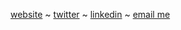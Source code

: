 <p>
  <a href="https://hubertlemczak.com">website</a> ~
  <a href="https://twitter.com/hubertlemczak">twitter</a> ~
  <a href="https://www.linkedin.com/in/hubertlemczak">linkedin</a> ~
  <a href="mailto:hubertlemczak@gmail.com">email me</a>
</p>
